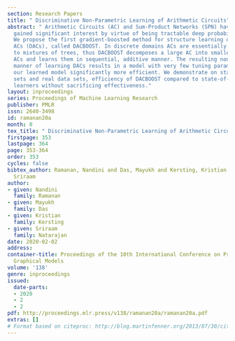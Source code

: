 ```yaml
---
section: Research Papers
title: " Discriminative Non-Parametric Learning of Arithmetic Circuits"
abstract: " Arithmetic Circuits (AC) and Sum-Product Networks (SPN) have recently
  gained significant interest by virtue of being tractable deep probabilistic models.
  We propose the first gradient-boosted method for structure learning of discriminative
  ACs (DACs), called DACBOOST. In discrete domains ACs are essentially equivalent
  to mixtures of trees, thus DACBOOST decomposes a large AC into smaller tree-structured
  ACs and learns them in sequential, additive manner. The resulting non-parametric
  manner of learning DACs results in a model with very few tuning parameters making
  our learned model significantly more efficient. We demonstrate on standard data
  sets and real data sets, efficiency of DACBOOST compared to state-of-the-art DAC
  learners without sacrificing effectiveness."
layout: inproceedings
series: Proceedings of Machine Learning Research
publisher: PMLR
issn: 2640-3498
id: ramanan20a
month: 0
tex_title: " Discriminative Non-Parametric Learning of Arithmetic Circuits"
firstpage: 353
lastpage: 364
page: 353-364
order: 353
cycles: false
bibtex_author: Ramanan, Nandini and Das, Mayukh and Kersting, Kristian and Natarajan,
  Sriraam
author:
- given: Nandini
  family: Ramanan
- given: Mayukh
  family: Das
- given: Kristian
  family: Kersting
- given: Sriraam
  family: Natarajan
date: 2020-02-02
address: 
container-title: Proceedings of the 10th International Conference on Probabilistic
  Graphical Models
volume: '138'
genre: inproceedings
issued:
  date-parts:
  - 2020
  - 2
  - 2
pdf: http://proceedings.mlr.press/v138/ramanan20a/ramanan20a.pdf
extras: []
# Format based on citeproc: http://blog.martinfenner.org/2013/07/30/citeproc-yaml-for-bibliographies/
---
```

